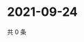 # 2021-09-24

共 0 条

<!-- BEGIN -->
<!-- 最后更新时间 Fri Sep 24 2021 20:23:42 GMT+0800 (China Standard Time) -->

<!-- END -->

